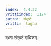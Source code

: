 ```yaml
---
index:  4.4.22
vrittiindex:  1124
sutra:  संसृष्टे
vritti:  laghu 
---
```


दध्ना संसृष्टं दाधिकम्..

